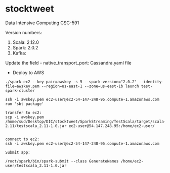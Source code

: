 # stocktweet
Data Intensive Computing CSC-591

Version numbers:

1. Scala: 2.12.0 </br>
2. Spark: 2.0.2  </br>
3. Kafka:        </br>

Update the field - native_transport_port: <port-number> Cassandra.yaml file

* Deploy to AWS
```
./spark-ec2 --key-pair=awskey -s 5 --spark-version="2.0.2" --identity-file=awskey.pem --region=us-east-1 --zone=us-east-1b launch test-spark-cluster

ssh -i awskey.pem ec2-user@ec2-54-147-248-95.compute-1.amazonaws.com
run 'sbt package'

transfer to ec2:
scp -i awskey.pem /home/sud/Desktop/DIC/stocktweet/SparkStreaming/TestScala/target/scala-2.11/testscala_2.11-1.0.jar ec2-user@54.147.248.95:/home/ec2-user/


connect to ec2:
ssh -i awskey.pem ec2-user@ec2-54-147-248-95.compute-1.amazonaws.com

Submit app:

/root/spark/bin/spark-submit --class GenerateNames /home/ec2-user/testscala_2.11-1.0.jar 
```
